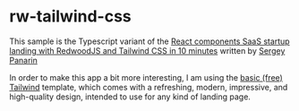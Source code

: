 # rw-tailwind-css

This sample is the Typescript variant of the [React components SaaS startup landing with RedwoodJS and Tailwind CSS in 10 minutes](https://dev.to/spanarin/react-components-saas-startup-landing-with-redwoodjs-and-tailwind-css-in-10-minutes-3hc4) written by [Sergey Panarin]((https://github.com/spanarin))

In order to make this app a bit more interesting, I am using the [basic (free) Tailwind](https://tailwindtemplates.co/templates/basic) template, which comes with a refreshing, modern, impressive, and high-quality design, intended to use for any kind of landing page.
